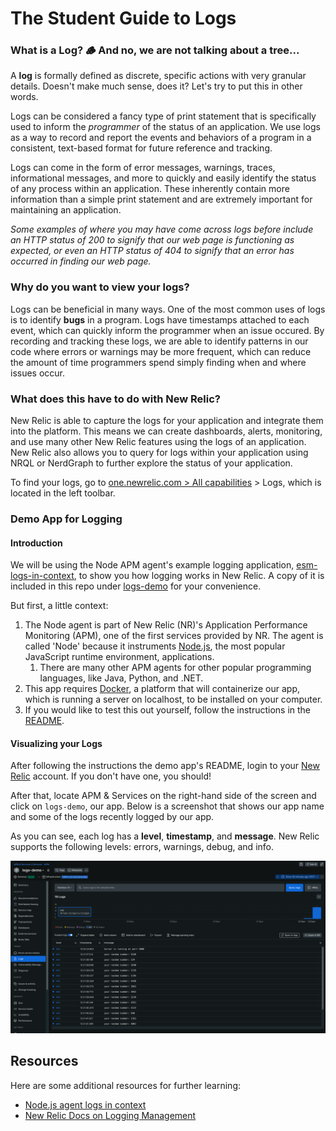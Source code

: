 # The Student Guide to Logs

### What is a Log? 🪵 And no, we are not talking about a tree...

A **log** is formally defined as discrete, specific actions with very granular details. Doesn't make much sense, does it? Let's try to put this in other words.

Logs can be considered a fancy type of print statement that is specifically used to inform the *programmer* of the status of an application. We use logs as a way to record and report the events and behaviors of a program in a consistent, text-based format for future reference and tracking. 

Logs can come in the form of error messages, warnings, traces, informational messages, and more to quickly and easily identify the status of any process within an application. These inherently contain more information than a simple print statement and are extremely important for maintaining an application.

*Some examples of where you may have come across logs before include an HTTP status of 200 to signify that our web page is functioning as expected, or even an HTTP status of 404 to signify that an error has occurred in finding our web page.*

### Why do you want to view your logs?

Logs can be beneficial in many ways. One of the most common uses of logs is to identify **bugs** in a program. Logs have timestamps attached to each event, which can quickly inform the programmer when an issue occured. By recording and tracking these logs, we are able to identify patterns in our code where errors or warnings may be more frequent, which can reduce the amount of time programmers spend simply finding when and where issues occur.

### What does this have to do with New Relic?

New Relic is able to capture the logs for your application and integrate them into the platform. This means we can create dashboards, alerts, monitoring, and use many other New Relic features using the logs of an application. New Relic also allows you to query for logs within your application using NRQL or NerdGraph to further explore the status of your application.

To find your logs, go to [one.newrelic.com > All capabilities](https://one.newrelic.com/all-capabilities) > Logs, which is located in the left toolbar.

### Demo App for Logging

#### Introduction

We will be using the Node APM agent's example logging application, [esm-logs-in-context](https://github.com/newrelic/newrelic-node-examples/tree/main/application-logging/esm-logs-in-context), to show you how logging works in New Relic. A copy of it is included in this repo under [logs-demo](./logs-demo) for your convenience.

But first, a little context:

1. The Node agent is part of New Relic (NR)'s Application Performance Monitoring (APM), one of the first services provided by NR. The agent is called 'Node' because it instruments [Node.js](https://nodejs.org/en), the most popular JavaScript runtime environment, applications.
   1. There are many other APM agents for other popular programming languages, like Java, Python, and .NET.
2. This app requires [Docker](https://www.docker.com/products/docker-desktop/), a platform that will containerize our app, which is running a server on localhost, to be installed on your computer.
3. If you would like to test this out yourself, follow the instructions in the [README](./logs-demo/README.md).

#### Visualizing your Logs

After following the instructions the demo app's README, login to your [New Relic](https://one.newrelic.com) account. If you don't have one, you should!

After that, locate APM & Services on the right-hand side of the screen and click on `logs-demo`, our app. Below is a screenshot that shows our app name and some of the logs recently logged by our app.

As you can see, each log has a **level**, **timestamp**, and **message**. New Relic supports the following levels: errors, warnings, debug, and info.

![1724268189298](./image/README/1724268189298.png)

## Resources

Here are some additional resources for further learning:

* [Node.js agent logs in context](https://docs.newrelic.com/docs/logs/logs-context/configure-logs-context-nodejs/)
* [New Relic Docs on Logging Management](https://docs.newrelic.com/docs/logs/get-started/get-started-log-management/)